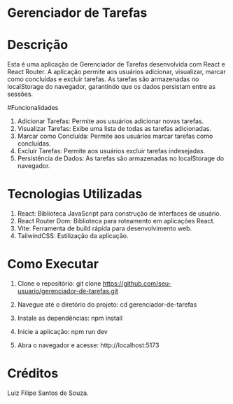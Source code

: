 # Gerenciador de Tarefas

# Descrição

Esta é uma aplicação de Gerenciador de Tarefas desenvolvida com React e React Router. A aplicação permite aos usuários adicionar, visualizar, marcar como concluídas e excluir tarefas. As tarefas são armazenadas no localStorage do navegador, garantindo que os dados persistam entre as sessões.

#Funcionalidades

1. Adicionar Tarefas: Permite aos usuários adicionar novas tarefas.
2. Visualizar Tarefas: Exibe uma lista de todas as tarefas adicionadas.
3. Marcar como Concluída: Permite aos usuários marcar tarefas como concluídas.
4. Excluir Tarefas: Permite aos usuários excluir tarefas indesejadas.
5. Persistência de Dados: As tarefas são armazenadas no localStorage do navegador.

# Tecnologias Utilizadas

1. React: Biblioteca JavaScript para construção de interfaces de usuário.
2. React Router Dom: Biblioteca para roteamento em aplicações React.
3. Vite: Ferramenta de build rápida para desenvolvimento web.
4. TailwindCSS: Estilização da aplicação.

# Como Executar

1. Clone o repositório:
   git clone https://github.com/seu-usuario/gerenciador-de-tarefas.git

2. Navegue até o diretório do projeto:
   cd gerenciador-de-tarefas

3. Instale as dependências:
   npm install

4. Inicie a aplicação:
   npm run dev

5. Abra o navegador e acesse:
   http://localhost:5173

# Créditos

Luiz Filipe Santos de Souza.
